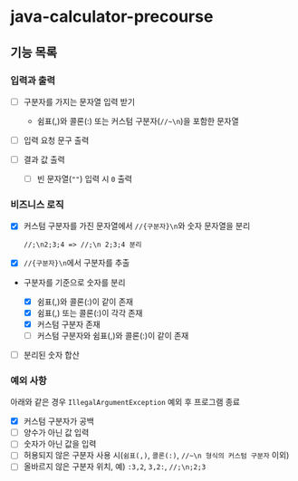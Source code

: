 # java-calculator-precourse

## 기능 목록

### 입력과 출력

* [ ] 구분자를 가지는 문자열 입력 받기

  * 쉼표(,)와 콜론(:) 또는 커스텀 구분자(`//~\n`)을 포함한 문자열

* [ ] 입력 요청 문구 출력
* [ ] 결과 값 출력
  * [ ] 빈 문자열(`""`) 입력 시 `0` 출력

### 비즈니스 로직

* [x] 커스텀 구분자를 가진 문자열에서 `//{구분자}\n`와 숫자 문자열을 분리

      //;\n2;3;4 => //;\n 2;3;4 분리

* [x] `//{구분자}\n`에서 구분자를 추출


* 구분자를 기준으로 숫자를 분리

  * [x] 쉼표(,)와 콜론(:)이 같이 존재
  * [x] 쉼표(,) 또는 콜론(:)이 각각 존재
  * [x] 커스텀 구분자 존재
  * [ ] 커스텀 구분자와 쉼표(,)와 콜론(:)이 같이 존재

* [ ] 분리된 숫자 합산


### 예외 사항

아래와 같은 경우 `IllegalArgumentException` 예외 후 프로그램 종료
  * [x] 커스텀 구분자가 공백
  * [ ] 양수가 아닌 값 입력
  * [ ] 숫자가 아닌 값을 입력
  * [ ] 허용되지 않은 구분자 사용 시(`쉼표(,)`, `콜론(:)`, `//~\n 형식의 커스텀 구분자` 이외)
  * [ ] 올바르지 않은 구분자 위치, 예) `:3,2`, `3,2:`, `//;\n;2;3`